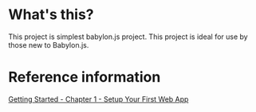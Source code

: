 # What's this?

This project is simplest babylon.js project. This project is ideal for use by those new to Babylon.js.

# Reference information

[Getting Started - Chapter 1 - Setup Your First Web App](https://doc.babylonjs.com/features/introductionToFeatures/chap1/first_app)
